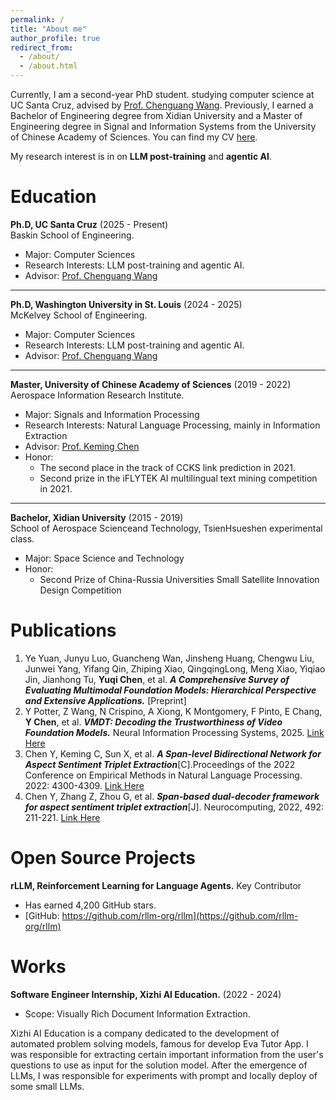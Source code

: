 ```yaml
---
permalink: /
title: "About me"
author_profile: true
redirect_from: 
  - /about/
  - /about.html
---
```


Currently, I am a second-year PhD student. studying computer science at UC Santa Cruz, advised by [Prof. Chenguang Wang](https://cgraywang.github.io/). 
Previously, I earned a Bachelor of Engineering degree from Xidian University and a Master of Engineering degree in Signal and Information Systems from the University of Chinese Academy of Sciences.
You can find my CV [here](https://drive.google.com/file/d/1SLrocl8O0P6M5c_2K5NZ5FKz0zB6CSQ3/view?usp=sharing).
  
My research interest is in on **LLM post-training** and **agentic AI**.

Education
======
**Ph.D, UC Santa Cruz** (2025 - Present) \
Baskin School of Engineering.
* Major: Computer Sciences
* Research Interests: LLM post-training and agentic AI.
* Advisor: [Prof. Chenguang Wang](https://cgraywang.github.io/)

------
**Ph.D, Washington University in St. Louis** (2024 - 2025) \
McKelvey School of Engineering.
* Major: Computer Sciences
* Research Interests: LLM post-training and agentic AI.
* Advisor: [Prof. Chenguang Wang](https://cgraywang.github.io/)

------
**Master, University of Chinese Academy of Sciences** (2019 - 2022) \
Aerospace Information Research Institute.
* Major: Signals and Information Processing
* Research Interests: Natural Language Processing, mainly in Information Extraction
* Advisor: [Prof. Keming Chen](https://people.ucas.ac.cn/~kmchen)
* Honor: 
    * The second place in the track of CCKS link prediction in 2021.
    * Second prize in the iFLYTEK AI multilingual text mining competition in 2021.
------
**Bachelor, Xidian University** (2015 - 2019) \
School of Aerospace Scienceand Technology, TsienHsueshen experimental class.
* Major: Space Science and Technology
* Honor:
    * Second Prize of China-Russia Universities Small Satellite Innovation Design Competition


Publications
======
1. Ye Yuan, Junyu Luo, Guancheng Wan, Jinsheng Huang, Chengwu Liu, Junwei Yang, Yifang Qin, Zhiping Xiao, QingqingLong, Meng Xiao, Yiqiao Jin, Jianhong Tu, **Yuqi Chen**, et al. **_A Comprehensive Survey of Evaluating Multimodal Foundation Models: Hierarchical Perspective and Extensive Applications._** [Preprint]
2. Y Potter, Z Wang, N Crispino, A Xiong, K Montgomery, F Pinto, E Chang, **Y Chen**, et al. **_VMDT: Decoding the Trustworthiness of Video Foundation Models._** Neural Information Processing Systems, 2025. [Link Here](https://kylemontgomery1.github.io/assets/pdf/vmdt.pdf)
3. Chen Y, Keming C, Sun X, et al. _**A Span-level Bidirectional Network for Aspect Sentiment Triplet Extraction**_[C].Proceedings of the 2022 Conference on Empirical Methods in Natural Language Processing. 2022: 4300-4309. [Link Here](https://aclanthology.org/2022.emnlp-main.289.pdf)
4. Chen Y, Zhang Z, Zhou G, et al. _**Span-based dual-decoder framework for aspect sentiment triplet extraction**_[J]. Neurocomputing, 2022, 492: 211-221. [Link Here](https://www.sciencedirect.com/science/article/abs/pii/S0925231222003897)


# Open Source Projects

**rLLM, Reinforcement Learning for Language Agents.** Key Contributor
* Has earned 4,200 GitHub stars.
* [GitHub: https://github.com/rllm-org/rllm](https://github.com/rllm-org/rllm)

Works
======
**Software Engineer Internship, Xizhi AI Education.** (2022 - 2024) 
* Scope: Visually Rich Document Information Extraction. 

Xizhi AI Education is a company dedicated to the development of automated problem solving models, famous for develop Eva Tutor App. I was responsible for extracting certain important information from the user's questions to use as input for the solution model. 
After the emergence of LLMs, I was responsible for experiments with prompt and locally deploy of some small LLMs.
